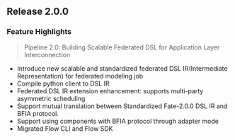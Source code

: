 ## Release 2.0.0
### Feature Highlights
> Pipeline 2.0: Building Scalable Federated DSL for Application Layer Interconnection
* Introduce new scalable and standardized federated DSL IR(Intermediate Representation) for federated modeling job
* Compile python client to DSL IR
* Federated DSL IR extension enhancement: supports multi-party asymmetric scheduling
* Support mutual translation between Standardized Fate-2.0.0 DSL IR and BFIA protocol.
* Support using components with BFIA protocol through adapter mode
* Migrated Flow CLI and Flow SDK
